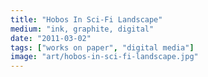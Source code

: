 ```yaml
---
title: "Hobos In Sci-Fi Landscape"
medium: "ink, graphite, digital"
date: "2011-03-02"
tags: ["works on paper", "digital media"]
image: "art/hobos-in-sci-fi-landscape.jpg"
---
```

